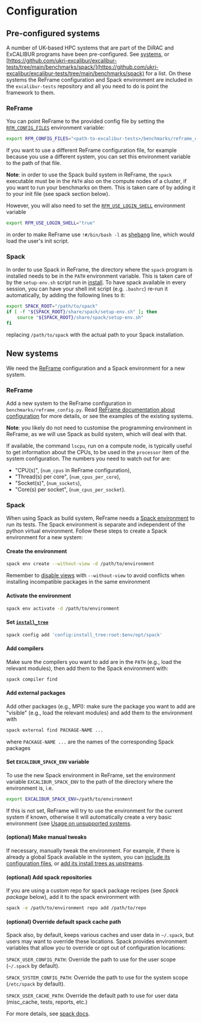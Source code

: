 # Configuration

## Pre-configured systems

A number of UK-based HPC systems that are part of the DiRAC and ExCALIBUR programs 
have been pre-configured. See [systems](systems.md), or [https://github.com/ukri-excalibur/excalibur-tests/tree/main/benchmarks/spack/](https://github.com/ukri-excalibur/excalibur-tests/tree/main/benchmarks/spack) for a list. 
On these systems the ReFrame configuration and Spack environment are included in the 
`excalibur-tests` repository and all you need to do is point the framework to them.

### ReFrame

You can point ReFrame to the provided config file by setting the
[`RFM_CONFIG_FILES`](https://reframe-hpc.readthedocs.io/en/stable/manpage.html#envvar-RFM_CONFIG_FILES)
environment variable:

```sh
export RFM_CONFIG_FILES="<path-to-excalibur-tests>/benchmarks/reframe_config.py"
```

If you want to use a different ReFrame configuration file, for example because
you use a different system, you can set this environment variable to the path of
that file.

**Note**: in order to use the Spack build system in ReFrame, the `spack`
executable must be in the `PATH` also on the compute nodes of a cluster, if
you want to run your benchmarks on them. This is taken care of by adding it
to your init file (see spack section below).

However, you will also need to set the
[`RFM_USE_LOGIN_SHELL`](https://reframe-hpc.readthedocs.io/en/stable/manpage.html#envvar-RFM_USE_LOGIN_SHELL)
environment variable 
```sh
export RFM_USE_LOGIN_SHELL="true"
``` 
in order to make ReFrame use `!#/bin/bash -l` as 
[shebang](https://en.wikipedia.org/wiki/Shebang_(Unix)) line, which would load
the user's init script.

### Spack

In order to use Spack in ReFrame, 
the directory where the `spack` program is installed needs to be in
the `PATH` environment variable. This is taken care of by the `setup-env.sh`
script run in [install](install.md#installation_2). To have spack available in every session,
you can have your shell init script (e.g. `.bashrc`)
re-run it automatically, by adding the following lines to it:
```sh
export SPACK_ROOT="/path/to/spack"
if [ -f "${SPACK_ROOT}/share/spack/setup-env.sh" ]; then
    source "${SPACK_ROOT}/share/spack/setup-env.sh"
fi
```
replacing `/path/to/spack` with the actual path to your Spack installation.

## New systems

We need the [ReFrame](https://reframe-hpc.readthedocs.io/en/stable/)
configuration and a Spack environment for a new system.

### ReFrame

Add a new system to the ReFrame configuration in
`benchmarks/reframe_config.py`.  Read [ReFrame documentation about
configuration](https://reframe-hpc.readthedocs.io/en/stable/configure.html) for
more details, or see the examples of the existing systems.  

**Note**: you likely do
not need to customise the programming environment in ReFrame, as we will use
Spack as build system, which will deal with that.

If available, the command `lscpu`, run on a compute node, is typically useful to
get information about the CPUs, to be used in the `processor` item of the system
configuration.  The numbers you need to watch out for are:

* "CPU(s)", (`num_cpus` in ReFrame configuration),
* "Thread(s) per core", (`num_cpus_per_core`),
* "Socket(s)", (`num_sockets`),
* "Core(s) per socket", (`num_cpus_per_socket`).

### Spack

When using Spack as build system, ReFrame needs a [Spack
environment](https://spack.readthedocs.io/en/latest/environments.html) to run
its tests. The Spack environment is separate and independent of the python
virtual environment. Follow these steps to create a Spack environment for a new system:

#### Create the environment
```sh
spack env create --without-view -d /path/to/environment
```
Remember to
[disable views](https://spack.readthedocs.io/en/latest/environments.html#filesystem-views)
with `--without-view` to avoid conflicts when installing incompatible packages
in the same environment

#### Activate the environment
```sh
spack env activate -d /path/to/environment
```

#### Set [`install_tree`](https://spack.readthedocs.io/en/latest/config_yaml.html#install-tree)
```sh
spack config add 'config:install_tree:root:$env/opt/spack'
```

#### Add compilers

Make sure the compilers you want to add are in the `PATH` (e.g., load the
relevant modules), then add them to the Spack environment with:
```sh
spack compiler find
```

#### Add external packages

Add other packages (e.g., MPI): make sure the package you want to add are
"visible" (e.g., load the relevant modules) and add them to the environment
with
```sh
spack external find PACKAGE-NAME ...
```
where `PACKAGE-NAME ...` are the names of the corresponding Spack packages

#### Set `EXCALIBUR_SPACK_ENV` variable

To use the new Spack environment in ReFrame,
set the environment variable `EXCALIBUR_SPACK_ENV` to the path of the directory
where the environment is, i.e.
```sh
export EXCALIBUR_SPACK_ENV=/path/to/environment
```
If this is not set, ReFrame will try to use the
environment for the current system if known, otherwise it will automatically
create a very basic environment (see [Usage on unsupported systems](use.md#usage-on-unsupported-systems).

#### (optional) Make manual tweaks

If necessary, manually tweak the environment. For example, if there is already
a global Spack available in the system, you can [include its configuration
files](https://spack.readthedocs.io/en/latest/environments.html#included-configurations),
or [add its install trees as
upstreams](https://spack.readthedocs.io/en/latest/chain.html).
 

#### (optional) Add spack repositories

If you are using a custom repo for spack package recipes (see *Spack package* below), add
it to the spack environment with
```sh
spack -e /path/to/environment repo add /path/to/repo
```

#### (optional) Override default spack cache path

Spack also, by default, keeps various caches and user data in `~/.spack`, but users may want to override these locations. Spack provides environment variables that allow you to override or opt out of configuration locations:

`SPACK_USER_CONFIG_PATH`: Override the path to use for the user scope (`~/.spack` by default).

`SPACK_SYSTEM_CONFIG_PATH`: Override the path to use for the system scope (`/etc/spack` by default).

`SPACK_USER_CACHE_PATH`: Override the default path to use for user data (misc_cache, tests, reports, etc.)

For more details, see [spack docs](https://spack.readthedocs.io/en/latest/configuration.html#overriding-local-configuration).

